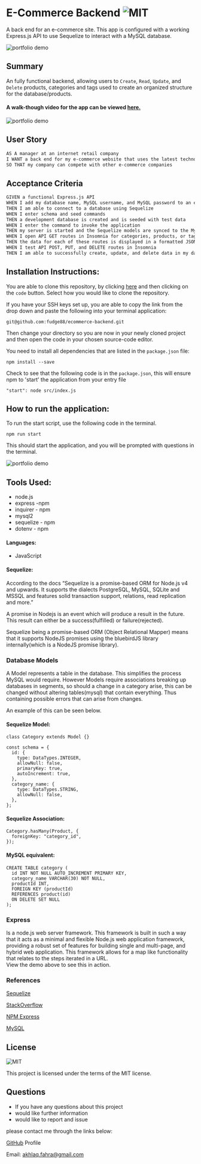 # E-Commerce Backend ![MIT](https://img.shields.io/static/v1?label=MIT&message=License&color=<COLOR>)

A back end for an e-commerce site. This app is configured with a working Express.js API to use Sequelize to interact with a MySQL database.

![portfolio demo](./img/ecom.gif)

## Summary

An fully functional backend, allowing users to `Create`, `Read`, `Update`, and `Delete` products, categories and tags used to create an organized structure for the database/products.

#### A walk-though video for the app can be viewed [here.](https://drive.google.com/drive/folders/1sSUipZilS01jZNuutv9baDyFuByCu-jU?usp=sharing)

![portfolio demo](./img/wrkbench.gif)

## User Story

```md
AS A manager at an internet retail company
I WANT a back end for my e-commerce website that uses the latest technologies
SO THAT my company can compete with other e-commerce companies
```

## Acceptance Criteria

```md
GIVEN a functional Express.js API
WHEN I add my database name, MySQL username, and MySQL password to an environment variable file
THEN I am able to connect to a database using Sequelize
WHEN I enter schema and seed commands
THEN a development database is created and is seeded with test data
WHEN I enter the command to invoke the application
THEN my server is started and the Sequelize models are synced to the MySQL database
WHEN I open API GET routes in Insomnia for categories, products, or tags
THEN the data for each of these routes is displayed in a formatted JSON
WHEN I test API POST, PUT, and DELETE routes in Insomnia
THEN I am able to successfully create, update, and delete data in my database
```

## Installation Instructions:

You are able to clone this repository, by clicking [here](https://github.com/fudge88/ecommerce-backend) and then clicking on the `code` button. Select how you would like to clone the repository.

If you have your SSH keys set up, you are able to copy the link from the drop down and paste the following into your terminal application:

```
git@github.com:fudge88/ecommerce-backend.git
```

Then change your directory so you are now in your newly cloned project and then open the code in your chosen source-code editor.

You need to install all dependencies that are listed in the `package.json` file:

```
npm install --save
```

Check to see that the following code is in the `package.json`, this will ensure npm to 'start' the application from your entry file

```
"start": node src/index.js
```

## How to run the application:

To run the start script, use the following code in the terminal.

```
npm run start
```

This should start the application, and you will be prompted with questions in the terminal.

![portfolio demo](./img/employeeTracker1.png)

## Tools Used:

- node.js
- express -npm
- inquirer - npm
- mysql2
- sequelize - npm
- dotenv - npm

#### Languages:

- JavaScript

#### Sequelize:

According to the docs “Sequelize is a promise-based ORM for Node.js v4 and upwards. It supports the dialects PostgreSQL, MySQL, SQLite and MSSQL and features solid transaction support, relations, read replication and more.”

A promise in Nodejs is an event which will produce a result in the future. This result can either be a success(fulfilled) or failure(rejected).

Sequelize being a promise-based ORM (Object Relational Mapper) means that it supports NodeJS promises using the bluebirdJS library internally(which is a NodeJS promise library).

### Database Models

A Model represents a table in the database. This simplifies the process MySQL would require. However Models require associations breaking up databases in segments, so should a change in a category arise, this can be changed without altering tables(mysql) that contain everything. Thus containing possible errors that can arise from changes.

An example of this can be seen below.

#### Sequelize Model:

```
class Category extends Model {}

const schema = {
  id: {
    type: DataTypes.INTEGER,
    allowNull: false,
    primaryKey: true,
    autoIncrement: true,
  },
  category_name: {
    type: DataTypes.STRING,
    allowNull: false,
  },
};
```

#### Sequelize Association:

```
Category.hasMany(Product, {
  foreignKey: "category_id",
});
```

#### MySQL equivalent:

```
CREATE TABLE category (
  id INT NOT NULL AUTO_INCREMENT PRIMARY KEY,
  category_name VARCHAR(30) NOT NULL,
  productId INT,
  FOREIGN KEY (productId)
  REFERENCES product(id)
  ON DELETE SET NULL
);
```

### Express

Is a node.js web server framework. This framework is built in such a way that it acts as a minimal and flexible Node.js web application framework, providing a robust set of features for building single and multi-page, and hybrid web application. This framework allows for a map like functionality that relates to the steps iterated in a URL.  
View the demo above to see this in action.

### References

[Sequelize](https://sequelize.org/)

[StackOverflow](https://stackoverflow.com/questions/)

[NPM Express](https://expressjs.com/)

[MySQL](https://www.npmjs.com/package/mysql2)

## License

![MIT](https://img.shields.io/static/v1?label=MIT&message=License&color=<COLOR>)

This project is licensed under the terms of the MIT license.

## Questions

- If you have any questions about this project
- would like further information
- would like to report and issue

please contact me through the links below:

[GitHub](https://github.com/fudge88) Profile

Email: akhlaq.fahra@gmail.com
